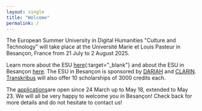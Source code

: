 ```yaml
---
layout: single
title: "Welcome"
permalink: /
---
```


The European Summer University in Digital Humanities "Culture and Technology" will take place at the Université Marie et Louis Pasteur in Besançon, France from 21 July to 2 August 2025. 

Learn more about the ESU [here](https://esudh.github.io/about/){:target="_blank"} and about the ESU in Besançon [here](https://esudh.github.io/esubesancon/). The ESU in Besançon is sponsored by [DARIAH](https://esudh.github.io/application/#dariah-scholarships) and [CLARIN](https://www.clarin.eu/). [Transkribus](https://www.transkribus.org/scholarship) will also offer 10 scholarships of 3000 credits each.

The [applications](https://esudh.github.io/application/)are open since 24 March up to May 18, extended to May 23. We will all be very happy to welcome you in Besançon! Check back for more details and do not hesitate to contact us!
